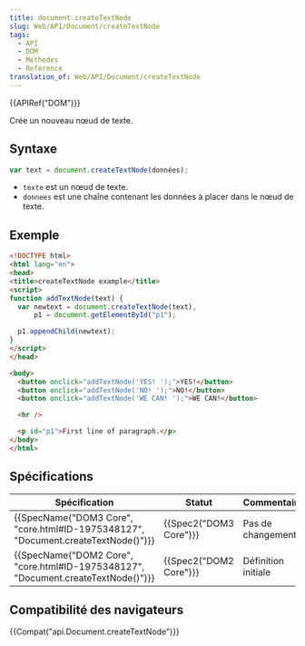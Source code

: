 ```yaml
---
title: document.createTextNode
slug: Web/API/Document/createTextNode
tags:
  - API
  - DOM
  - Méthodes
  - Reference
translation_of: Web/API/Document/createTextNode
---
```

{{APIRef("DOM")}}

Crée un nouveau nœud de texte.

## Syntaxe

```js
var text = document.createTextNode(données);
```

- `texte` est un nœud de texte.
- `donnees` est une chaîne contenant les données à placer dans le nœud de texte.

## Exemple

```html
<!DOCTYPE html>
<html lang="en">
<head>
<title>createTextNode example</title>
<script>
function addTextNode(text) {
  var newtext = document.createTextNode(text),
      p1 = document.getElementById("p1");

  p1.appendChild(newtext);
}
</script>
</head>

<body>
  <button onclick="addTextNode('YES! ');">YES!</button>
  <button onclick="addTextNode('NO! ');">NO!</button>
  <button onclick="addTextNode('WE CAN! ');">WE CAN!</button>

  <hr />

  <p id="p1">First line of paragraph.</p>
</body>
</html>
```

## Spécifications

| Spécification                                                                                                | Statut                       | Commentaire         |
| ------------------------------------------------------------------------------------------------------------ | ---------------------------- | ------------------- |
| {{SpecName("DOM3 Core", "core.html#ID-1975348127", "Document.createTextNode()")}} | {{Spec2("DOM3 Core")}} | Pas de changement   |
| {{SpecName("DOM2 Core", "core.html#ID-1975348127", "Document.createTextNode()")}} | {{Spec2("DOM2 Core")}} | Définition initiale |

## Compatibilité des navigateurs

{{Compat("api.Document.createTextNode")}}
